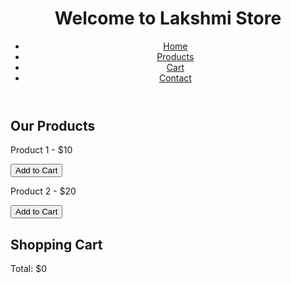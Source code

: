 <!DOCTYPE html><html lang="en">
<head>
    <meta charset="UTF-8">
    <meta name="viewport" content="width=device-width, initial-scale=1.0">
    <title>Lakshmi Store</title>
    <link rel="stylesheet" href="styles.css">
</head>
<body>
    <header>
        <h1>Welcome to Lakshmi Store</h1>
        <nav>
            <ul>
                <li><a href="#home">Home</a></li>
                <li><a href="#products">Products</a></li>
                <li><a href="#cart">Cart</a></li>
                <li><a href="#contact">Contact</a></li>
            </ul>
        </nav>
    </header><section id="products">
    <h2>Our Products</h2>
    <div class="product" id="product1">
        <p>Product 1 - $10</p>
        <button onclick="addToCart('Product 1', 10)">Add to Cart</button>
    </div>
    <div class="product" id="product2">
        <p>Product 2 - $20</p>
        <button onclick="addToCart('Product 2', 20)">Add to Cart</button>
    </div>
</section>

<section id="cart">
    <h2>Shopping Cart</h2>
    <ul id="cart-items"></ul>
    <p>Total: $<span id="total">0</span></p>
</section>

<script src="script.js"></script>

</body>
</html>